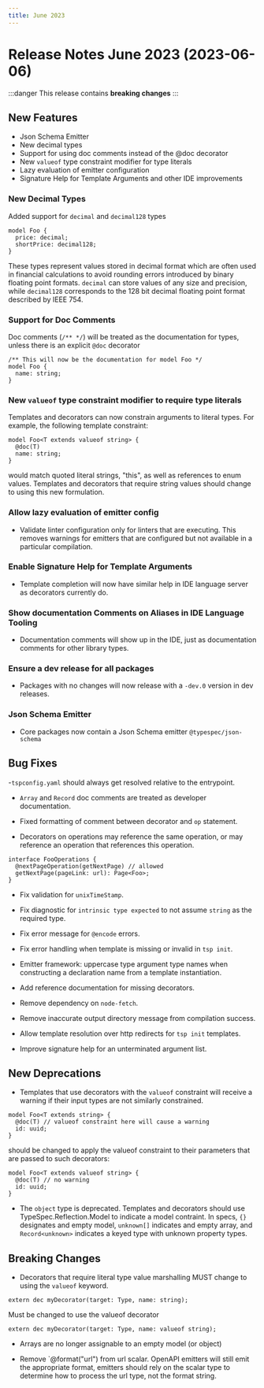 ```yaml
---
title: June 2023
---
```


# Release Notes June 2023 (2023-06-06)

:::danger
This release contains **breaking changes**
:::

## New Features

- Json Schema Emitter
- New decimal types
- Support for using doc comments instead of the @doc decorator
- New `valueof` type constraint modifier for type literals
- Lazy evaluation of emitter configuration
- Signature Help for Template Arguments and other IDE improvements

### New Decimal Types

Added support for `decimal` and `decimal128` types

```typespec
model Foo {
  price: decimal;
  shortPrice: decimal128;
}
```

These types represent values stored in decimal format which are often used in financial calculations to avoid rounding errors introduced by binary floating point formats. `decimal` can store values of any size and precision, while `decimal128` corresponds to the 128 bit decimal floating point format described by IEEE 754.

### Support for Doc Comments

Doc comments (`/** */`) will be treated as the documentation for types, unless there is an explicit `@doc` decorator

```typespec
/** This will now be the documentation for model Foo */
model Foo {
  name: string;
}
```

### New `valueof` type constraint modifier to require type literals

Templates and decorators can now constrain arguments to literal types. For example, the following template constraint:

```typespec
model Foo<T extends valueof string> {
  @doc(T)
  name: string;
}
```

would match quoted literal strings, "this", as well as references to enum values. Templates and decorators that require string values should change to using this new formulation.

### Allow lazy evaluation of emitter config

- Validate linter configuration only for linters that are executing. This removes warnings for emitters that are configured but not available in a particular compilation.

### Enable Signature Help for Template Arguments

- Template completion will now have similar help in IDE language server as decorators currently do.

### Show documentation Comments on Aliases in IDE Language Tooling

- Documentation comments will show up in the IDE, just as documentation comments for other library types.

### Ensure a dev release for all packages

- Packages with no changes will now release with a `-dev.0` version in dev releases.

### Json Schema Emitter

- Core packages now contain a Json Schema emitter `@typespec/json-schema`

## Bug Fixes

-`tspconfig.yaml` should always get resolved relative to the entrypoint.

- `Array` and `Record` doc comments are treated as developer documentation.

- Fixed formatting of comment between decorator and `op` statement.

- Decorators on operations may reference the same operation, or may reference an operation that references this operation.

```typespec
interface FooOperations {
  @nextPageOperation(getNextPage) // allowed
  getNextPage(pageLink: url): Page<Foo>;
}
```

- Fix validation for `unixTimeStamp`.

- Fix diagnostic for `intrinsic type expected` to not assume `string` as the required type.

- Fix error message for `@encode` errors.

- Fix error handling when template is missing or invalid in `tsp init`.

- Emitter framework: uppercase type argument type names when constructing a declaration name from a template instantiation.

- Add reference documentation for missing decorators.

- Remove dependency on `node-fetch`.

- Remove inaccurate output directory message from compilation success.

- Allow template resolution over http redirects for `tsp init` templates.

- Improve signature help for an unterminated argument list.

## New Deprecations

- Templates that use decorators with the `valueof` constraint will receive a warning if their input types are not similarly constrained.

```typespec
model Foo<T extends string> {
  @doc(T) // valueof constraint here will cause a warning
  id: uuid;
}
```

should be changed to apply the valueof constraint to their parameters that are passed to such decorators:

```typespec
model Foo<T extends valueof string> {
  @doc(T) // no warning
  id: uuid;
}
```

- The `object` type is deprecated. Templates and decorators should use TypeSpec.Reflection.Model to indicate a model contraint. In specs, `{}` designates and empty model, `unknown[]` indicates and empty array, and `Record<unknown>` indicates a keyed type with unknown property types.

## Breaking Changes

- Decorators that require literal type value marshalling MUST change to using the `valueof` keyword.

```typespec
extern dec myDecorator(target: Type, name: string);
```

Must be changed to use the valueof decorator

```typespec
extern dec myDecorator(target: Type, name: valueof string);
```

- Arrays are no longer assignable to an empty model (or object)

- Remove `@format(\"url\") from url scalar. OpenAPI emitters will still emit the appropriate format, emitters should rely on the scalar type to determine how to process the url type, not the format string.
